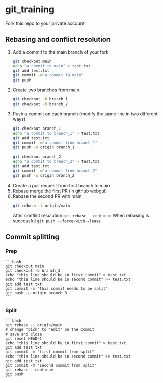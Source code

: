 # git_training
Fork this repo to your private account
## Rebasing and conflict resolution
1. Add a commit to the main branch of your fork
    ```bash
    git checkout main
    echo "a commit to main" > test.txt
    git add test.txt
    git commit -m"a commit to main"
    git push
    ```
2. Create two branches from main
    ```bash
    git checkout -b branch_1
    git checkout -b branch_2
    ```
3. Push a commit on each branch (modify the same line in two different ways)
    ```bash
    git checkout branch_1
    echo "a commit to branch_1" > test.txt
    git add test.txt
    git commit -m"a commit from branch_1"
    git push -u origin branch_1

    git checkout branch_2
    echo "a commit to branch_2" > test.txt
    git add test.txt
    git commit -m"a commit from branch_2"
    git push -u origin branch_2
    ```
4. Create a pull request from first branch to main
5. Rebase merge the first PR (in github webgui)
6. Rebase the second PR with main
    ```bash
    git rebase -i origin/main
    ```
    After conflict resolution `git rebase --continue`
    When rebasing is successful `git push --force-with--lease`
## Commit splitting
### Prep
    ```bash
    git checkout main
    git checkout -b branch_3
    echo "this line should be in first commit" > test.txt
    echo "this line should be in second commit" >> test.txt
    git add test.txt
    git commit -m "this commit needs to be split"
    git push -u origin branch_3
    ```
### Split
    ```bash
    git rebase -i origin/main
    # change 'pick' to 'edit' on the commit
    # save and close
    git reset HEAD~1
    echo "this line should be in first commit" > test.txt
    git add test.txt
    git commit -m "first commit from split"
    echo "this line should be in second commit" >> test.txt
    git add test.txt
    git commit -m "second commit from split"
    git rebase --continue
    git push
    ```
